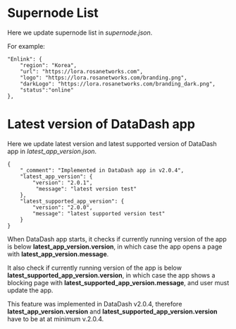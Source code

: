 # Supernode List
Here we update supernode list in *supernode.json*.

For example:

    "Enlink": {
        "region": "Korea",
        "url": "https://lora.rosanetworks.com",
        "logo": "https://lora.rosanetworks.com/branding.png",
        "darkLogo": "https://lora.rosanetworks.com/branding_dark.png",
        "status":"online"
    },

# Latest version of DataDash app
Here we update latest version and latest supported version of DataDash app in *latest_app_version.json*.

    {
        "_comment": "Implemented in DataDash app in v2.0.4",
        "latest_app_version": {
            "version": "2.0.1",
             "message": "latest version test"
        },
        "latest_supported_app_version": {
            "version": "2.0.0",
            "message": "latest supported version test"
        }
    }

When DataDash app starts, it checks if currently running version of the app is below **latest_app_version.version**, in which case the app opens a page with **latest_app_version.message**.

It also check if currently running version of the app is below **latest_supported_app_version.version**, in which case the app shows a blocking page with **latest_supported_app_version.message**, and user must update the app.

This feature was implemented in DataDash v2.0.4, therefore **latest_app_version.version** and **latest_supported_app_version.version** have to be at at minimum v.2.0.4.